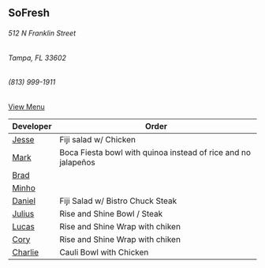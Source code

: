 
## SoFresh
###### 512 N Franklin Street
###### Tampa, FL 33602
###### (813) 999-1911

[View Menu](https://ordering.chownow.com/order/1667/locations)


Developer     | Order
--------------|---------------------
[Jesse](https://github.com/jessecurry)              | Fiji salad w/ Chicken
[Mark](http://github.com/mark-smithtb)              | Boca Fiesta bowl with quinoa instead of rice and no jalapeños
[Brad](https://github.com/bself)                    | 
[Minho](https://github.com/minhochoi)               | 
[Daniel](https://github.come/dtartaglia)            | Fiji Salad w/ Bistro Chuck Steak
[Julius](https://github.com/jbzozowski)             | Rise and Shine Bowl / Steak
[Lucas](https://github.com/LucasClaude)             | Rise and Shine Wrap with chiken
[Cory]()                                            | Rise and Shine Wrap with chiken
[Charlie](https://github.com/charliedraper)         | Cauli Bowl with Chicken
